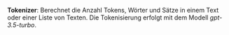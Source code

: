 **Tokenizer**: Berechnet die Anzahl Tokens, Wörter und Sätze in einem Text oder einer Liste von Texten. Die Tokenisierung erfolgt mit dem Modell *gpt-3.5-turbo*.


